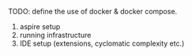 TODO: define the use of docker & docker compose.
1. aspire setup
2. running infrastructure
3. IDE setup (extensions, cyclomatic complexity etc.)